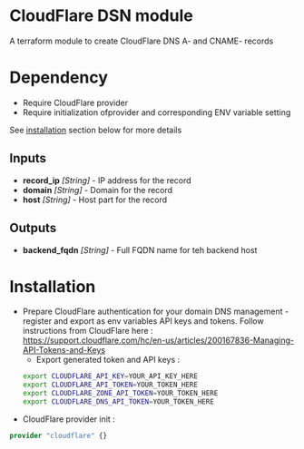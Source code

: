 # CloudFlare DSN module

A terraform module to create CloudFlare DNS A- and CNAME- records

# Dependency

- Require CloudFlare provider
- Require initialization ofprovider and corresponding ENV variable
setting

See [installation](#installation) section below  for more details 

## Inputs
- **record_ip**  *[String]* -  IP address for the record
- **domain**  *[String]* -  Domain for the record
- **host**  *[String]* -  Host part for the record

## Outputs
- **backend_fqdn** *[String]* -  Full FQDN name for teh backend host

# Installation

- Prepare CloudFlare authentication for your domain DNS management - register and export as env variables API keys and tokens. Follow instructions from CloudFlare here : https://support.cloudflare.com/hc/en-us/articles/200167836-Managing-API-Tokens-and-Keys
    - Export generated token and API keys :
    ```bash
    export CLOUDFLARE_API_KEY=YOUR_API_KEY_HERE
    export CLOUDFLARE_API_TOKEN=YOUR_TOKEN_HERE
    export CLOUDFLARE_ZONE_API_TOKEN=YOUR_TOKEN_HERE
    export CLOUDFLARE_DNS_API_TOKEN=YOUR_TOKEN_HERE
    ```
- CloudFlare provider init : 
```terraform
provider "cloudflare" {}
```